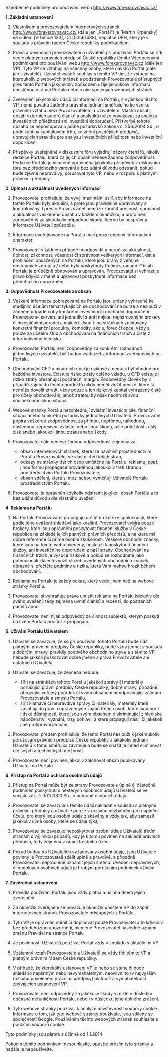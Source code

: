 Všeobecné podmínky pro používání webu http://www.forexsrovnavac.cz/


**1. Základní ustanovení**

1) Vlastníkem a provozovatelem internetových stránek http://www.forexsrovnavac.cz/ (dále jen „Portál“) je [Martin Krpenský] se sídlem [Vrbětice 133], IČ: [03561488], neplátce DPH, který je v souladu s právním řádem České republiky podnikatelem.

2) Práva a povinnosti provozovatele a uživatelů při používání Portálu se řídí vedle platných právních předpisů České republiky těmito Všeobecnými podmínkami pro používání webu http://www.forexsrovnavac.cz (dále jen VP). Tyto VP se vztahují na všechny osoby, které navštíví Portál (dále jen Uživatelé). Uživatel vyjádří souhlas s těmito VP tím, že vstoupí na kteroukoliv z webových stránek a podstránek Provozovatele přístupných přes tento Portál a jakýmkoliv způsobem užije jakoukoliv informaci umístěnou v rámci Portálu nebo s ním spojených webových stránek.

3) Zveřejnění jakýchkoliv údajů či informací na Portálu, s výjimkou těchto VP, nemá povahu žádného právního jednání směřujícího ke vzniku právního vztahu mezi Provozovatelem a Uživatelem. Vlastní obsah, obsah externích autorů článků a analytiků nelze považovat za analýzu investičních příležitostí ani investiční doporučení. Při tvorbě tohoto obsahu se nepostupovalo podle požadavků zákona č. 256/2004 Sb., o podnikání na kapitálovém trhu, ve znění pozdějších předpisů, upravujících pravidla pro analýzu investičních příležitostí nebo investiční doporučení.

4) Příspěvky uveřejněné v diskusním fóru vyjadřují názory čtenářů, nikoliv redakce Portálu, která za jejich obsah nenese žádnou zodpovědnost. Redakce Portálu je nicméně oprávněna jakýkoliv příspěvek v diskusním fóru bez předchozího varování a bez udání důvodu odstranit, pokud bude zjevně nepravdivý, porušovat tyto VP, nebo v rozporu s platnými právnimi předpisy.

**2. Úplnost a aktuálnost uvedených informací**

1) Provozovatel prohlašuje, že vyvíjí maximální úsilí, aby informace na tomto Portálu byly aktuální, a proto jsou pravidelně upravovány a kontrolovány. I přesto Provozovatel nemůže zaručit přesnost, správnost a aktuálnost veškerého obsahu v každém okamžiku, a proto není zodpovědný za jakoukoliv případnou škodu, kterou by nesprávná informace Uživateli způsobila.

2) Informace uveřejňované na Portálu mají pouze obecný informativní charakter.

3) Provozovatel v žádném případě neodpovídá a neručí za aktuálnost, úplnost, zákonnost, včasnost či správnost veškerých informací, dat a prohlášení obsažených na Portálu, které jsou brány z veřejně dostupných zdrojů a / nebo byly poskytnuty třetími stranami. Obsah Portálu je průběžně obnovován a upravován. Provozovatel si vyhrazuje právo kdykoliv měnit a upravovat poskytnuté informace bez předchozího upozornění.

**3. Odpovědnost Provozovatele za obsah**

1)  Veškeré informace zobrazované na Portálu jsou určeny výhradně ke studijním účelům témat týkajících se obchodování na burze a neslouží v žádném případě coby konkrétní investiční či obchodní doporučení. Provozovatel serveru ani jednotliví autoři nejsou registrovanými brokery či investičními poradci a makléři. Jsou-li na stránkách zmiňovány konkrétní finanční produkty, komodity, akcie, forex či opce, vždy a pouze za účelem studia obchodování na finančních trzích a čistě z informativního hlediska.

2) Provozovatel Portálu není zodpovědný za konkrétní rozhodnutí jednotlivých uživatelů, byť budou vycházet z informací zveřejněných na Portálu.

3) Obchodování CFD a binárních opcí je rizikové a nemusí být vhodné pro každého investora. Existuje riziko ztráty celého vkladu, u CFD existuje i riziko ztráty přesahující počáteční margin. Zodpovědný člověk by v případě zájmu do těchto produktů nikdy neměl vložit peníze, které si nemůže dovolit ztratit, vždy pouze a jen rizikový kapitál vyhrazený čistě pro účely obchodování, jehož ztrátou by nijak neohrozil svou socioekonomickou situaci.

4) Webové stránky Portálu nezohledňují zvláštní investiční cíle, finanční situaci anebo konkrétní požadavky jednotlivých Uživatelů. Provozovatel popírá veškerou zodpovědnost za přímou, nepřímou, náhodnou, následnou, represivní, zvláštní nebo jinou škodu, ušlé příležitosti, ušlý zisk anebo jakoukoli jinou ztrátu anebo škody.

5) Provozovatel dále nenese žádnou odpovědnost zejména za: 
	- obsah internetových stránek, které lze navštívit prostřednictvím Portálu Provozovatele, ve vlastnictví třetích stran,
	- odkazy na stránky třetích osob umístěné na Portálu. reklamu, popř. jinou formu propagace prováděnou jakoukoliv třetí stranou prostřednictvím Portálu Provozovatele, 
	- obsah sdělení, která si mezi sebou vyměňují Uživatelé Portálu prostřednictvím Portálu. 

6) Provozovatel je oprávněn kdykoliv odstranit jakýkoli obsah Portálu a to bez udání důvodu dle vlastního uvažení.

**4. Reklama na Portálu**

1) Na Portálu Provozovatel propaguje určité brokerské společnosti, které podle jeho uvážení shledává jako kvalitní. Provozovatel vybírá pouze brokery, kteří jsou oprávněni poskytovat finanční služby v České republice na základě jejích platných právních předpisů, a na které má dobré reference či přímé osobní zkušenosti.  Veškeré obchodní značky, které jsou na tomto webu uvedeny, neslouží k poskytnutí finanční služby, ani investičního doporučení z naší strany. Obchodování na finančních trzích je vysoce rizikové a pokud se rozhodnete jako potencionální klienti využít služeb uvedených obchodních značek, důrazně si přečtěte podmíny a rizika, která Vám mohou hrozit během obchodování.

2) Reklama na Portálu je každý odkaz, který vede jinam než na webové stránky Portálu. 

3) Provozovatel si vyhraňuje právo umístit reklamu na Portálu kdekoliv dle svého uvážení, tedy zejména uvnitř článků a recenzí, do postraních panelů apod.

4) Provozovatel není nijak odpovědný za činnost subjektů, kterým poskytl na svém Portálu prostor k propagaci.

**5. Užívání Portálu Uživatelem**

1) Uživatel se zavazuje, že se při používání tohoto Portálu bude řídit platnými právními předpisy České republiky, bude vždy jednat v souladu s dobrými mravy, pravidly poctivého obchodního styku a s těmito VP, nebude jakkoli poškozovat dobré jméno a práva Provozovatele ani ostatních Uživatelů.

2) Uživatel se zavazuje, že zejména nebude:
	- šířit na stránkách tohoto Portálu jakékoli zprávy či materiály porušující právní předpisy České republiky, dobré mravy, případně ohrožující veřejný pořádek či svým obsahem neodpovídající zájmům Provozovatele a smyslu Portálu.
	- šířit klamavé či nepravdivé zprávy či materiály, materiály které zasahují do práv a oprávněných zájmů třetích osob, které jsou proti lidské důstojnosti, které jsou svým obsahem diskriminující z hlediska náboženství, vyznání, rasy pohlaví, a které propagují násilí či jakékoli jiné protiprávní jednání.
3) Provozovatel předem prohlašuje, že tento Portál neslouží k jakémukoliv porušování právních předpisů České republiky a jakákoliv jednání Uživatelů k tomu směřující zavrhuje a bude se snažit je ihned eliminovat dle svých a technických možností.

4) Provozovatel není povinen jakkoliv zálohovat obsah publikovaný Uživateli na Portálu.

**6. Přístup na Portál a ochrana osobních údajů**


1) Přístup na Portál může být ze strany Provozovatele úplně či částečně podmíněn poskytnutím některých osobních údajů Uživatelů se ve smyslu zák. č. 101/2000 Sb., o ochraně osobních údajů. 

2) Provozovatel se zavazuje s těmito údaji nakládat v souladu s platnými právními předpisy a užívat je pouze v rozsahu nezbytném pro naplnění účelu, pro který jsou osobní údaje získávány a vždy tak, aby zamezil jakékoliv újmě osoby, které se údaje týkají.

3) Provozovatel se zavazuje neposkytovat osobní údaje Uživatelů třetím stranám s výjimkou případů, kdy je k tomu povinen na základě právních předpisů, tedy zejména v rámci trestního řízení.

4) Pokud budou po Uživatelích vyžadovány osobní údaje, jsou Uživatelé povinny je Provozovateli sdělit úplně a pravdivě, a případně Provozovateli neprodleně oznámit jejich změnu. Uvedení nepravdivých, či neúplných osobních údajů je hrubým porušením podmínek užívání Portálu.

**7. Závěrečná ustanovení**

1) Pravidla používání Portálu jsou vždy platná a účinná dnem jejich zveřejnění. 

2) Za okamžik zveřejnění se považuje okamžik umístění VP do zápatí internetových stránek Provozovatele přístupných z Portálu. 

3) Tyto VP je oprávněn měnit či doplňovat pouze Provozovatel a to kdykoliv bez předchozího upozornění, nicméně Provozovatel následně oznámí změnu Pravidel na stránce Portálu

4) Je povinností Uživatelů používat Portál vždy v souladu s aktuálními VP.

5) Vzájemný vztah Provozovatele a Uživatelů se vždy řídí těmito VP a platným právním řádem České republiky.

6) V případě, že kterékoliv ustanovení VP je nebo se stane či bude shledáno neplatným nebo nevymahatelným, neovlivní to (v nejvyšším rozsahu povoleném právními předpisy) platnost a vymahatelnost zbývajících ustanovení VP.

7) Provozovatel není odpovědný za jakékoliv škody vzniklé v důsledku dočasné nefunkčnosti Portálu, nebo i v důsledku jeho úplného zrušení.

8) Tyto webové stránky používají k analýze návštěvnosti soubory cookie. Informace o tom, jak tyto webové stránky používáte, jsou sdíleny se společností Google. Používáním těchto webových stránek souhlasíte s použitím souborů cookie.

Tyto podmínky jsou platné a účinné od 1.1.2014

Pokud s těmito podmínkami nesouhlasíte, opusťte prosím tyto stránky a nadále je nepoužívejte. 